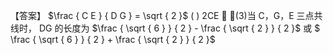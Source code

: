 【答案】 $\frac { C E } { D G } = \sqrt { 2 }$ ( ) 2CE  ；(3)当 C，G，E 三点共线时， DG 的长度为 $\frac { \sqrt { 6 } } { 2 } - \frac { \sqrt { 2 } } { 2 }$ 或 $ \frac { \sqrt { 6 } } { 2 } + \frac { \sqrt { 2 } } { 2 }$

